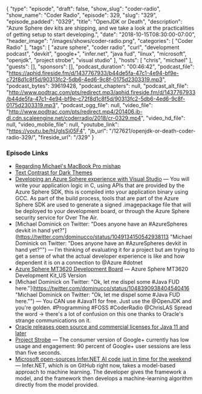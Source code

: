 {
  "type": "episode",
  "draft": false,
  "show_slug": "coder-radio",
  "show_name": "Coder Radio",
  "episode": 329,
  "slug": "329",
  "episode_padded": "0329",
  "title": "OpenJDK or Death",
  "description": "Azure Sphere dev kits are shipping, and we take a look at the practicalities of getting setup to start developing.",
  "date": "2018-10-15T08:30:00-07:00",
  "header_image": "/images/shows/coder-radio.png",
  "categories": [
    "Coder Radio"
  ],
  "tags": [
    "azure sphere",
    "coder radio",
    "curl",
    "development podcast",
    "devkit",
    "google+",
    "infer.net",
    "java fud",
    "linux",
    "microsoft",
    "openjdk",
    "project strobe",
    "visual studio"
  ],
  "hosts": [
    "chris",
    "michael"
  ],
  "guests": [],
  "sponsors": [],
  "podcast_duration": "00:46:42",
  "podcast_file": "https://aphid.fireside.fm/d/1437767933/b44de5fa-47c1-4e94-bf9e-c72f8d1c8f5d/90313fc2-5db6-4ed6-9c8f-0175d2303319.mp3",
  "podcast_bytes": 39619428,
  "podcast_chapters": null,
  "podcast_alt_file": "http://www.podtrac.com/pts/redirect.mp3/aphid.fireside.fm/d/1437767933/b44de5fa-47c1-4e94-bf9e-c72f8d1c8f5d/90313fc2-5db6-4ed6-9c8f-0175d2303319.mp3",
  "podcast_ogg_file": null,
  "video_file": "http://www.podtrac.com/pts/redirect.mp4/201406.jb-dl.cdn.scaleengine.net/coderradio/2018/cr-0329.mp4",
  "video_hd_file": null,
  "video_mobile_file": null,
  "youtube_link": "https://youtu.be/hUgIsSj05F4",
  "jb_url": "/127621/openjdk-or-death-coder-radio-329/",
  "fireside_url": "/329"
}


### Episode Links

  * [Regarding Michael's MacBook Pro mishap](https://www.reddit.com/r/CoderRadio/comments/9kk76y/smoked_laptops_coder_radio_327/e70von0/ "Regarding Michael's MacBook Pro mishap")
  * [Text Contrast for Dark Themes](https://www.reddit.com/r/CoderRadio/comments/9kk76y/smoked_laptops_coder_radio_327/e73121z/ "Text Contrast for Dark Themes")
  * [Developing an Azure Sphere experience with Visual Studio](https://azure.microsoft.com/en-us/blog/developing-an-azure-sphere-experience-with-visual-studio/ "Developing an Azure Sphere experience with Visual Studio") — You will write your application logic in C, using APIs that are provided by the Azure Sphere SDK, this is compiled into your application binary using GCC. As part of the build process, tools that are part of the Azure Sphere SDK are used to generate a signed .imagepackage file that will be deployed to your development board, or through the Azure Sphere security service for Over The Air.
  * [Michael Dominick on Twitter: "Does anyone have an #AzureSpheres devkit in hand yet?"](https://twitter.com/dominucco/status/1049134150542938113 "Michael Dominick on Twitter: "Does anyone have an #AzureSpheres devkit in hand yet?"") — I’m thinking of evaluating it for a project but am trying to get a sense of what the actual developer experience is like and how dependent it is on a connection to @Azure #dotnet
  * [Azure Sphere MT3620 Development Board](https://www.seeedstudio.com/MT3620-Development-Board-for-Azure-Sphere-p-3052.html "Azure Sphere MT3620 Development Board") — Azure Sphere MT3620 Development Kit_US Version
  * [Michael Dominick on Twitter: "Ok, let me dispel some #Java FUD here."](https://twitter.com/dominucco/status/1048390938404540416 "Michael Dominick on Twitter: "Ok, let me dispel some #Java FUD here."") — You CAN use #Java11 for free. Just use the @OpenJDK and you're golden. #Programming #FOSS #CoderRadio @ChrisLAS Spread the word -> there's a lot of confusion on this one thanks to Oracle's strange communications on it.
  * [Oracle releases open source and commercial licenses for Java 11 and later](https://hub.packtpub.com/oracle-releases-open-source-and-commercial-licenses-for-java-11-and-later/ "Oracle releases open source and commercial licenses for Java 11 and later")
  * [Project Strobe](https://www.blog.google/technology/safety-security/project-strobe/ "Project Strobe") — The consumer version of Google+ currently has low usage and engagement: 90 percent of Google+ user sessions are less than five seconds.
  * [Microsoft open-sources Infer.NET AI code just in time for the weekend](https://www.theregister.co.uk/2018/10/05/imicrosoft_nfernet/ "Microsoft open-sources Infer.NET AI code just in time for the weekend") — Infer.NET, which is on GitHub right now, takes a model-based approach to machine learning. The developer gives the framework a model, and the framework then develops a machine-learning algorithm directly from the model provided.


